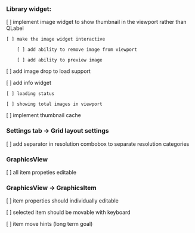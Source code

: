 ### Library widget:

[ ] implement image widget to show thumbnail in the viewport rather than QLabel

    [ ] make the image widget interactive

        [ ] add ability to remove image from viewport

        [ ] add ability to preview image

[ ] add image drop to load support

[ ] add info widget

    [ ] loading status

    [ ] showing total images in viewport

[ ] implement thumbnail cache


### Settings tab -> Grid layout settings

[ ] add separator in resolution combobox to separate resolution categories

### GraphicsView

[ ] all item propeties editable

### GraphicsView -> GraphicsItem

[ ] item properties should individually editable

[ ] selected item should be movable with keyboard

[ ] item move hints (long term goal)
